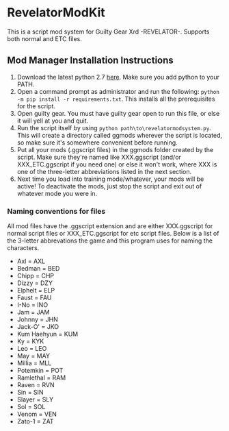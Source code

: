 # RevelatorModKit
This is a script mod system for Guilty Gear Xrd -REVELATOR-.  Supports both normal and ETC files.

## Mod Manager Installation Instructions
1. Download the latest python 2.7 [here](https://www.python.org/downloads/release/python-2713/).  Make sure you add python to your PATH.
2. Open a command prompt as administrator and run the following: ```python -m pip install -r requirements.txt```.  This installs all the prerequisites for the script.
3. Open guilty gear.  You must have guilty gear open to run this file, or else it will yell at you and quit.
4. Run the script itself by using ```python path\to\revelatormodsystem.py```.  This will create a directory called ggmods wherever the script is located, so make sure it's somewhere convenient before running.
5. Put all your mods (.ggscript files) in the ggmods folder created by the script.  Make sure they're named like XXX.ggscript (and/or XXX_ETC.ggscript if you need one) or else it won't work, where XXX is one of the three-letter abbreviations listed in the next section.
6. Next time you load into training mode/whatever, your mods will be active!  To deactivate the mods, just stop the script and exit out of whatever mode you were in.      

### Naming conventions for files
All mod files have the .ggscript extension and are either XXX.ggscript for normal script files or XXX_ETC.ggscript for etc script files.  Below is a list of the 3-letter abbrevations the game and this program uses for naming the characters.

* Axl = AXL
* Bedman = BED
* Chipp = CHP
* Dizzy = DZY
* Elphelt = ELP
* Faust = FAU
* I-No = INO
* Jam = JAM
* Johnny = JHN
* Jack-O' = JKO
* Kum Haehyun = KUM
* Ky = KYK
* Leo = LEO
* May = MAY
* Millia = MLL
* Potemkin = POT
* Ramlethal = RAM
* Raven = RVN
* Sin = SIN
* Slayer = SLY
* Sol = SOL
* Venom = VEN
* Zato-1 = ZAT



